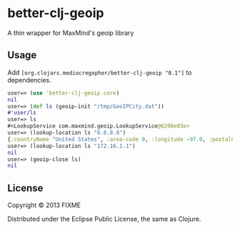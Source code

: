 # better-clj-geoip

A thin wrapper for MaxMind's geoip library

## Usage

Add `[org.clojars.mediocregopher/better-clj-geoip "0.1"]` to dependencies.

```clojure
user=> (use 'better-clj-geoip.core)
nil
user=> (def ls (geoip-init "/tmp/GeoIPCity.dat"))
#'user/ls
user=> ls
#<LookupService com.maxmind.geoip.LookupService@6298e03e>
user=> (lookup-location ls "8.8.8.8")
{:countryName "United States", :area-code 0, :longitude -97.0, :postalCode nil, :latitude 38.0, :city nil, :metro-code 0, :region nil, :countryCode "US", :dma-code 0, :ip "8.8.8.8"}
user=> (lookup-location ls "172.16.1.1")
nil
user=> (geoip-close ls)
nil
```

## License

Copyright © 2013 FIXME

Distributed under the Eclipse Public License, the same as Clojure.
